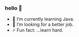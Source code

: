 ### hello 👋

- 🌱 I’m currently learning Java.
- 🤔 I’m looking for a better job.
- ⚡ Fun fact: ...learn hard.

